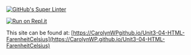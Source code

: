 [![GitHub's Super Linter](https://github.com/CarolynWP/Unit3-04-HTML-FarenheitCelsius/workflows/GitHub's%20Super%20Linter/badge.svg)](https://github.com/CarolynWP/Unit3-04-HTML-FarenheitCelsius/actions)

[![Run on Repl.it](https://repl.it/badge/github/CarolynWP/Unit3-04-HTML-FarenheitCelsius)](https://repl.it/github/CarolynWP/Unit3-04-HTML-FarenheitCelsius)

This site can be found at: [https://CarolynWPgithub.io/Unit3-04-HTML-FarenheitCelsius](https://CarolynWP.github.io/Unit3-04-HTML-FarenheitCelsius)
